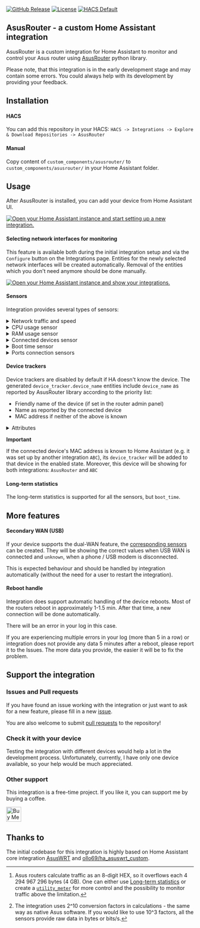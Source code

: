 [![GitHub Release](https://img.shields.io/github/release/Vaskivskyi/ha-asusrouter.svg?style=for-the-badge&color=blue)](https://github.com/Vaskivskyi/ha-asusrouter/releases) [![License](https://img.shields.io/github/license/Vaskivskyi/ha-asusrouter.svg?style=for-the-badge&color=yellow)](LICENSE) [![HACS Default](https://img.shields.io/badge/HACS-default-blue.svg?style=for-the-badge)](https://hacs.xyz)

## AsusRouter - a custom Home Assistant integration

AsusRouter is a custom integration for Home Assistant to monitor and control your Asus router using [AsusRouter](https://github.com/Vaskivskyi/asusrouter) python library.

Please note, that this integration is in the early development stage and may contain some errors. You could always help with its development by providing your feedback.

## Installation

#### HACS

You can add this repository in your HACS:
`HACS -> Integrations -> Explore & Download Repositories -> AsusRouter`

#### Manual

Copy content of `custom_components/asusrouter/` to `custom_components/asusrouter/` in your Home Assistant folder.

## Usage

After AsusRouter is installed, you can add your device from Home Assistant UI.

[![Open your Home Assistant instance and start setting up a new integration.](https://my.home-assistant.io/badges/config_flow_start.svg)](https://my.home-assistant.io/redirect/config_flow_start/?domain=asusrouter)

#### Selecting network interfaces for monitoring

This feature is available both during the initial integration setup and via the `Configure` button on the Integrations page. Entities for the newly selected network interfaces will be created automatically. Removal of the entities which you don't need anymore should be done manually.

[![Open your Home Assistant instance and show your integrations.](https://my.home-assistant.io/badges/integrations.svg)](https://my.home-assistant.io/redirect/integrations/)

#### Sensors

Integration provides several types of sensors:

<details>
<summary>Network traffic and speed</summary>

*(enabled by default)*

- **Traffic**:
  - names: `{}_download` / `{}_upload` [^traffic]
  - units: `GB` [^units]
  - attributes:
    - `Bytes` - raw data from device
- **Speed**:
  - names: `{}_download_speed` / `{}_upload_speed`
  - units: `Mb/s`
  - attributes:
    - `Bits/s` - raw data from device

Possible network interfaces (can be changed via `Configure` button for the configuraton):
- `WAN` - traffic to your ISP
- `USB` - traffic to the USB modem / mobile phone connected via USB
- `LAN` - local wired traffic
- `WLANx` - wireless traffic: `0` - 2.4 GHz WiFi, `1` and `2` - 5 GHz WiFi
- and more
</details>

<details>
<summary>CPU usage sensor</summary>

*(disabled by default)*
  - name: `cpu`
  - units: `%`
  - attributes:
    - `Core X` - usage by corer `x`
  - description: Sensor shows average CPU usage.
</details>

<details>
<summary>RAM usage sensor</summary>

*(disabled by default)*
  - name: `ram`
  - units: `%`
  - attributes (all in `KB`, as device reports):
    - `Total`
    - `Free`
    - `Used`
  - description: Sensor represents RAM usage of the device. In most cases, it slowly increases with time. On reboot, RAM usage drops. 
</details>

<details>
<summary>Connected devices sensor</summary>

*(enabled by default)*
  - name: `connected_devices`
  - units: ` `
  - description: Sensor shows the total number of devices connected.
</details>

<details>
<summary>Boot time sensor</summary>

*(disabled by default)*
  - name: `boot_time`
  - units: ` `
  - description: Sensor represents the last time the device was rebooted.
</details>

<details>
<summary>Ports connection sensors</summary>

*(disabled by default)*

  - names: `lan_speed` / `wan_speed`
  - units: `Mb/s`
  - attributes:
    - `LAN x` / `WAN x` - represents speed of each port `x` in `Mb/s`
  - description: Sensor value represents the total speed on all the connected LAN / WAN ports. E.g. if 2 ports arer connected in `1 Gb/s` mode and 1 - in `100 Mb/s` mode, this value will be `2100 Mb/s`.
</details>

[^traffic]: Asus routers calculate traffic as an 8-digit HEX, so it overflows each 4 294 967 296 bytes (4 GB). One can either use [Long-term statistics](#long-term-statistics) or create a [`utility_meter`](https://www.home-assistant.io/integrations/utility_meter/) for more control and the possibility to monitor traffic above the limitation.
[^units]: The integration uses 2^10 conversion factors in calculations - the same way as native Asus software. If you would like to use 10^3 factors, all the sensors provide raw data in bytes or bits/s.

#### Device trackers

Device trackers are disabled by default if HA doesn't know the device. The generated `device_tracker.device_name` entities include `device_name` as reported by AsusRouter library according to the priority list:
- Friendly name of the device (if set in the router admin panel)
- Name as reported by the connected device
- MAC address if neither of the above is known

<details>
<summary>Attributes</summary>

- IP address
- MAC
- Hostname (name of the connected device as stated before)
- Last time reachable
- Connection time (for WiFi devices only)
</details>

**Important**

If the connected device's MAC address is known to Home Assistant (e.g. it was set up by another integration `ABC`), its `device_tracker` will be added to that device in the enabled state. Moreover, this device will be showing for both integrations: `AsusRouter` and `ABC`

#### Long-term statistics

The long-term statistics is supported for all the sensors, but `boot_time`.

## More features

#### Secondary WAN (USB)

If your device supports the dual-WAN feature, the [corresponding sensors](#sensors) can be created. They will be showing the correct values when USB WAN is connected and `unknown`, when a phone / USB modem is disconnected.

This is expected behaviour and should be handled by integration automatically (without the need for a user to restart the integration).

#### Reboot handle

Integration does support automatic handling of the device reboots. Most of the routers reboot in approximately 1-1.5 min. After that time, a new connection will be done automatically.

There will be an error in your log in this case.

If you are experiencing multiple errors in your log (more than 5 in a row) or integration does not provide any data 5 minutes after a reboot, please report it to the Issues. The more data you provide, the easier it will be to fix the problem.

## Support the integration

### Issues and Pull requests

If you have found an issue working with the integration or just want to ask for a new feature, please fill in a new [issue](https://github.com/Vaskivskyi/ha-asusrouter/issues).

You are also welcome to submit [pull requests](https://github.com/Vaskivskyi/ha-asusrouter/pulls) to the repository!

### Check it with your device

Testing the integration with different devices would help a lot in the development process. Unfortunately, currently, I have only one device available, so your help would be much appreciated.

### Other support

This integration is a free-time project. If you like it, you can support me by buying a coffee.

<a href="https://www.buymeacoffee.com/vaskivskyi" target="_blank"><img src="https://cdn.buymeacoffee.com/buttons/v2/default-blue.png" alt="Buy Me A Coffee" style="height: 40px !important;"></a>

## Thanks to

The initial codebase for this integration is highly based on Home Assistant core integration [AsusWRT](https://www.home-assistant.io/integrations/asuswrt/) and [ollo69/ha_asuswrt_custom](https://github.com/ollo69/ha_asuswrt_custom).


